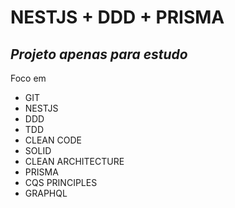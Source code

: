 # NESTJS + DDD + PRISMA

## _Projeto apenas para estudo_

Foco em

- GIT
- NESTJS
- DDD
- TDD
- CLEAN CODE
- SOLID
- CLEAN ARCHITECTURE
- PRISMA
- CQS PRINCIPLES
- GRAPHQL
